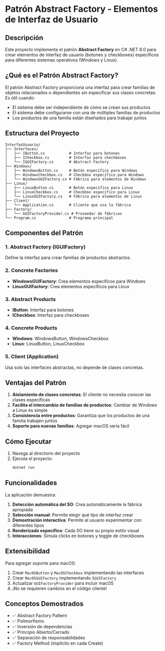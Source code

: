 # Patrón Abstract Factory - Elementos de Interfaz de Usuario

## Descripción

Este proyecto implementa el patrón **Abstract Factory** en C# .NET 8.0 para crear elementos de interfaz de usuario (botones y checkboxes) específicos para diferentes sistemas operativos (Windows y Linux).

## ¿Qué es el Patrón Abstract Factory?

El patrón Abstract Factory proporciona una interfaz para crear familias de objetos relacionados o dependientes sin especificar sus clases concretas. Es útil cuando:

- El sistema debe ser independiente de cómo se crean sus productos
- El sistema debe configurarse con una de múltiples familias de productos
- Los productos de una familia están diseñados para trabajar juntos

## Estructura del Proyecto

```
InterfazUsuario/
├── Interfaces/
│   ├── IButton.cs           # Interfaz para botones
│   ├── ICheckbox.cs         # Interfaz para checkboxes
│   └── IGUIFactory.cs       # Abstract Factory
├── Windows/
│   ├── WindowsButton.cs     # Botón específico para Windows
│   ├── WindowsCheckbox.cs   # Checkbox específico para Windows
│   └── WindowsGUIFactory.cs # Fábrica para elementos de Windows
├── Linux/
│   ├── LinuxButton.cs       # Botón específico para Linux
│   ├── LinuxCheckbox.cs     # Checkbox específico para Linux
│   └── LinuxGUIFactory.cs   # Fábrica para elementos de Linux
├── Client/
│   └── Application.cs       # Cliente que usa la fábrica
├── Factory/
│   └── GUIFactoryProvider.cs # Proveedor de fábricas
└── Program.cs               # Programa principal
```

## Componentes del Patrón

### 1. Abstract Factory (IGUIFactory)
Define la interfaz para crear familias de productos abstractos.

### 2. Concrete Factories
- **WindowsGUIFactory**: Crea elementos específicos para Windows
- **LinuxGUIFactory**: Crea elementos específicos para Linux

### 3. Abstract Products
- **IButton**: Interfaz para botones
- **ICheckbox**: Interfaz para checkboxes

### 4. Concrete Products
- **Windows**: WindowsButton, WindowsCheckbox
- **Linux**: LinuxButton, LinuxCheckbox

### 5. Client (Application)
Usa solo las interfaces abstractas, no depende de clases concretas.

## Ventajas del Patrón

1. **Aislamiento de clases concretas**: El cliente no necesita conocer las clases específicas
2. **Facilita el intercambio de familias de productos**: Cambiar de Windows a Linux es simple
3. **Consistencia entre productos**: Garantiza que los productos de una familia trabajen juntos
4. **Soporte para nuevas familias**: Agregar macOS sería fácil

## Cómo Ejecutar

1. Navega al directorio del proyecto
2. Ejecuta el proyecto:
   ```bash
   dotnet run
   ```

## Funcionalidades

La aplicación demuestra:

1. **Detección automática del SO**: Crea automáticamente la fábrica apropiada
2. **Selección manual**: Permite elegir qué tipo de interfaz crear
3. **Demostración interactiva**: Permite al usuario experimentar con diferentes tipos
4. **Renderizado específico**: Cada SO tiene su propio estilo visual
5. **Interacciones**: Simula clicks en botones y toggle de checkboxes

## Extensibilidad

Para agregar soporte para macOS:

1. Crear `MacOSButton` y `MacOSCheckbox` implementando las interfaces
2. Crear `MacOSGUIFactory` implementando `IGUIFactory`
3. Actualizar `GUIFactoryProvider` para incluir macOS
4. ¡No se requieren cambios en el código cliente!

## Conceptos Demostrados

- ✅ Abstract Factory Pattern
- ✅ Polimorfismo
- ✅ Inversión de dependencias
- ✅ Principio Abierto/Cerrado
- ✅ Separación de responsabilidades
- ✅ Factory Method (implícito en cada Create)
